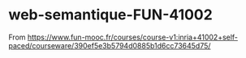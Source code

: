 # web-semantique-FUN-41002
From https://www.fun-mooc.fr/courses/course-v1:inria+41002+self-paced/courseware/390ef5e3b5794d0885b1d6cc73645d75/
